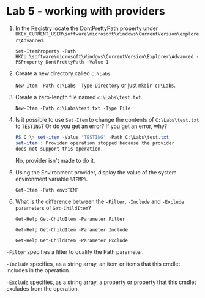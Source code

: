 # Lab 5 - working with providers

1. In the Registry locate the DontPrettyPath property under `HKEY_CURRENT_USER\software\microsoft\Windows\CurrentVersion\explorer\Advanced`.

    `Set-ItemProperty -Path HKCU:\software\microsoft\Windows\CurrentVersion\Explorer\Advanced -PSProperty DontPrettyPath -Value 1`

2. Create a new directory called `c:\Labs`.

    `New-Item -Path c:\Labs -Type Directory` or just `mkdir c:\Labs`.

3. Create a zero-length file named `c:\Labs\test.txt`.

    `New-Item -Path c:\Labs\test.txt -Type File`

4. Is it possible to use `Set-Item` to change the contents of `C:\Labs\test.txt` to `TESTING`? Or do you get an error? If you get an error, why?
                                                         
    ```powershell 
    PS C:\> set-item -Value "TESTING" -Path C:\Labs\test.txt
    set-item : Provider operation stopped because the provider 
    does not support this operation.
    ```

    No, provider isn't made to do it.

5. Using the Environment provider, display the value of the system environment variable `%TEMP%`.

    `Get-Item -Path env:TEMP`


6. What is the difference between the `-Filter`, `-Include` and `-Exclude` parameters of `Get-ChildItem`?


    `Get-Help Get-ChildItem -Parameter Filter`

    `Get-Help Get-ChildItem -Parameter Include`

    `Get-Help Get-ChildItem -Parameter Exclude`

`-Filter` specifies a filter to qualify the Path parameter.

`-Include` specifies, as a string array, an item or items that this cmdlet includes in the operation.

`-Exclude` specifies, as a string array, a property or property that this cmdlet excludes from the operation.